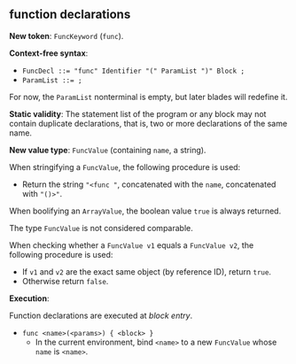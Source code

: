 ## function declarations

**New token**: `FuncKeyword` (`func`).

**Context-free syntax**:

* `FuncDecl ::= "func" Identifier "(" ParamList ")" Block ;`
* `ParamList ::= ;`

For now, the `ParamList` nonterminal is empty, but later blades will redefine
it.

**Static validity**: The statement list of the program or any block may not
contain duplicate declarations, that is, two or more declarations of the same
name.

**New value type**: `FuncValue` (containing `name`, a string).

When stringifying a `FuncValue`, the following procedure is used:

* Return the string `"<func "`, concatenated with the `name`, concatenated with
  `"()>"`.

When boolifying an `ArrayValue`, the boolean value `true` is always returned.

The type `FuncValue` is not considered comparable.

When checking whether a `FuncValue v1` equals a `FuncValue v2`, the following
procedure is used:

* If `v1` and `v2` are the exact same object (by reference ID), return `true`.
* Otherwise return `false`.

**Execution**:

Function declarations are executed at _block entry_.

* `func <name>(<params>) { <block> }`
    * In the current environment, bind `<name>` to a new `FuncValue` whose
      `name` is `<name>`.

